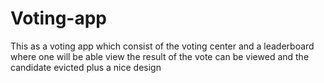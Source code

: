 # Voting-app
This as a voting app which consist of the voting center and a leaderboard where one will be able view the result of the vote can be viewed and the candidate evicted
plus a nice design
